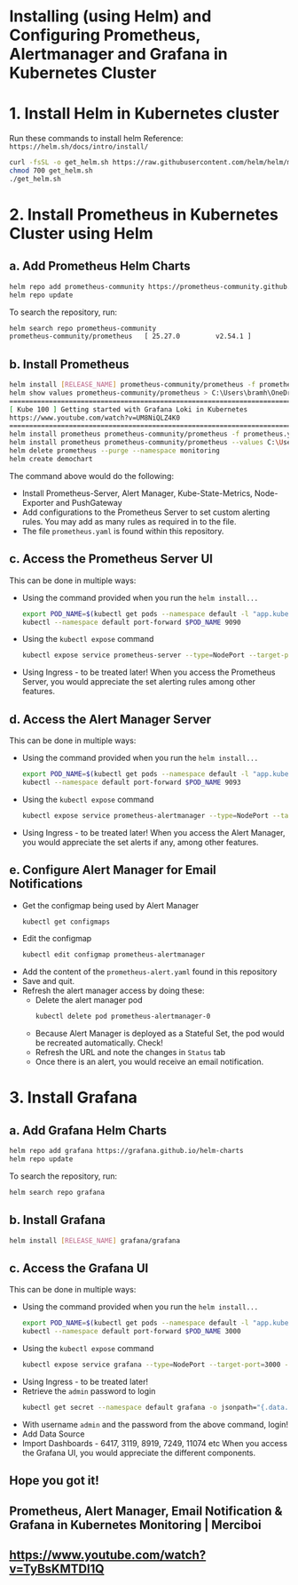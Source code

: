 # Installing (using Helm) and Configuring Prometheus, Alertmanager and Grafana in Kubernetes Cluster

# 1. Install Helm in Kubernetes cluster

Run these commands to install helm
Reference: `https://helm.sh/docs/intro/install/`
```bash
curl -fsSL -o get_helm.sh https://raw.githubusercontent.com/helm/helm/main/scripts/get-helm-3
chmod 700 get_helm.sh
./get_helm.sh
```

# 2. Install Prometheus in Kubernetes Cluster using Helm

## a. Add Prometheus Helm Charts
```bash
helm repo add prometheus-community https://prometheus-community.github.io/helm-charts
helm repo update
```
To search the repository, run:
```bash
helm search repo prometheus-community
prometheus-community/prometheus   [ 25.27.0         v2.54.1 ]
```
## b. Install Prometheus
```bash
helm install [RELEASE_NAME] prometheus-community/prometheus -f prometheus.yaml
helm show values prometheus-community/prometheus > C:\Users\bramh\OneDrive\Desktop\Prometheus-Alertmanager-Grafana\prometheus-community.yaml
===================================================================================
[ Kube 100 ] Getting started with Grafana Loki in Kubernetes
https://www.youtube.com/watch?v=UM8NiQLZ4K0
=========================================================================================
helm install prometheus prometheus-community/prometheus -f prometheus.yaml --namespace monitoring
helm install prometheus prometheus-community/prometheus --values C:\Users\bramh\OneDrive\Desktop\Prometheus-Alertmanager-Grafana\prometheus-community.yaml --namespace monitoring
helm delete prometheus --purge --namespace monitoring
helm create demochart
```
The command above would do the following:
  * Install Prometheus-Server, Alert Manager, Kube-State-Metrics, Node-Exporter and PushGateway
  * Add configurations to the Prometheus Server to set custom alerting rules. You may add as many rules as required in to the file.
  * The file `prometheus.yaml` is found within this repository.

## c. Access the Prometheus Server UI
This can be done in multiple ways:
  * Using the command provided when you run the `helm install...`
    ```bash
    export POD_NAME=$(kubectl get pods --namespace default -l "app.kubernetes.io/name=prometheus,app.kubernetes.io/instance=prometheus" -o jsonpath="{.items[0].metadata.name}")
    kubectl --namespace default port-forward $POD_NAME 9090
    ```
  * Using the `kubectl expose` command
    ```bash
    kubectl expose service prometheus-server --type=NodePort --target-port=9090 --name=prometheus-server-access
    ```
  * Using Ingress - to be treated later!
When you access the Prometheus Server, you would appreciate the set alerting rules among other features.

## d. Access the Alert Manager Server
This can be done in multiple ways:
  * Using the command provided when you run the `helm install...`
    ```bash
    export POD_NAME=$(kubectl get pods --namespace default -l "app.kubernetes.io/name=alertmanager,app.kubernetes.io/instance=prometheus" -o jsonpath="{.items[0].metadata.name}")
    kubectl --namespace default port-forward $POD_NAME 9093
    ```
  * Using the `kubectl expose` command
    ```bash
    kubectl expose service prometheus-alertmanager --type=NodePort --target-port=9093 --name=alertmanager-access
    ```
  * Using Ingress - to be treated later!
When you access the Alert Manager, you would appreciate the set alerts if any, among other features.

## e. Configure Alert Manager for Email Notifications
  * Get the configmap being used by Alert Manager
    ```bash
    kubectl get configmaps
    ```
  * Edit the configmap
    ```bash
    kubectl edit configmap prometheus-alertmanager
    ```
  * Add the content of the `prometheus-alert.yaml` found in this repository
  * Save and quit.
  * Refresh the alert manager access by doing these:
    - Delete the alert manager pod
      ```bash
      kubectl delete pod prometheus-alertmanager-0
      ```
    - Because Alert Manager is deployed as a Stateful Set, the pod would be recreated automatically. Check!
    - Refresh the URL and note the changes in `Status` tab
    - Once there is an alert, you would receive an email notification.

# 3. Install Grafana

## a. Add Grafana Helm Charts
```bash
helm repo add grafana https://grafana.github.io/helm-charts
helm repo update
```
To search the repository, run:
```bash
helm search repo grafana
```
## b. Install Grafana
```bash
helm install [RELEASE_NAME] grafana/grafana
```

## c. Access the Grafana UI
This can be done in multiple ways:
  * Using the command provided when you run the `helm install...`
    ```bash
    export POD_NAME=$(kubectl get pods --namespace default -l "app.kubernetes.io/name=grafana,app.kubernetes.io/instance=grafana" -o jsonpath="{.items[0].metadata.name}")
    kubectl --namespace default port-forward $POD_NAME 3000
    ```
  * Using the `kubectl expose` command
    ```bash
    kubectl expose service grafana --type=NodePort --target-port=3000 --name=grafana-access
    ```
  * Using Ingress - to be treated later!
  * Retrieve the `admin` password to login
    ```bash
    kubectl get secret --namespace default grafana -o jsonpath="{.data.admin-password}" | base64 --decode ; echo
    ```
  * With username `admin` and the password from the above command, login!
  * Add Data Source
  * Import Dashboards - 6417, 3119, 8919, 7249, 11074 etc
When you access the Grafana UI, you would appreciate the different components.

## Hope you got it!

## Prometheus, Alert Manager, Email Notification & Grafana in Kubernetes Monitoring | Merciboi
## https://www.youtube.com/watch?v=TyBsKMTDl1Q
## 


